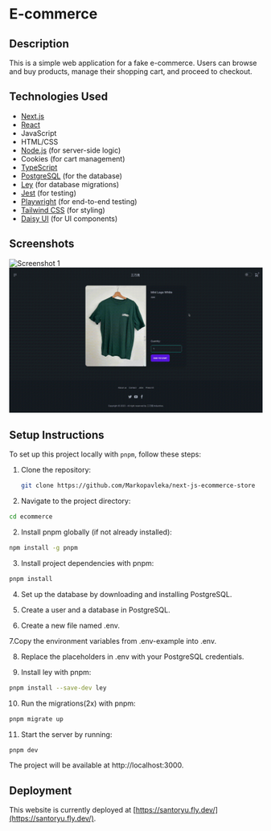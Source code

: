 # E-commerce

## Description

This is a simple web application for a fake e-commerce. Users can browse and buy products, manage their shopping cart, and proceed to checkout.

## Technologies Used

- [Next.js](https://nextjs.org/)
- [React](https://reactjs.org/)
- JavaScript
- HTML/CSS
- [Node.js](https://nodejs.org/) (for server-side logic)
- Cookies (for cart management)
- [TypeScript](https://www.typescriptlang.org/)
- [PostgreSQL](https://www.postgresql.org/) (for the database)
- [Ley](https://github.com/lukeed/ley) (for database migrations)
- [Jest](https://jestjs.io/) (for testing)
- [Playwright](https://playwright.dev/) (for end-to-end testing)
- [Tailwind CSS](https://tailwindcss.com/) (for styling)
- [Daisy UI](https://daisyui.com/) (for UI components)

## Screenshots

![Screenshot 1](screenshot1.gif)
![Screenshot 2](screenshot2.gif)

## Setup Instructions

To set up this project locally with `pnpm`, follow these steps:

1. Clone the repository:

   ```bash
   git clone https://github.com/Markopavleka/next-js-ecommerce-store

   ```

1. Navigate to the project directory:

```bash
cd ecommerce
```
2. Install pnpm globally (if not already installed):

```bash
npm install -g pnpm
```
3. Install project dependencies with pnpm:

```bash
pnpm install
```
4. Set up the database by downloading and installing PostgreSQL.

5. Create a user and a database in PostgreSQL.

6. Create a new file named .env.

7.Copy the environment variables from .env-example into .env.

8. Replace the placeholders in .env with your PostgreSQL credentials.

9. Install ley with pnpm:

```bash
pnpm install --save-dev ley
```
10. Run the migrations(2x) with pnpm:

```bash
pnpm migrate up
```
11. Start the server by running:

```bash
pnpm dev
```
The project will be available at http://localhost:3000.

## Deployment

This website is currently deployed at [https://santoryu.fly.dev/](https://santoryu.fly.dev/).
